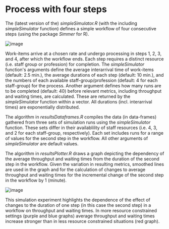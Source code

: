 # Process with four steps
The (latest version of the) _simpleSimulator.R_ (with the including _simpleSimulator_ function) defines a simple workflow of four consecutive steps (using the package _Simmer_ for R). 

![image](https://github.com/Uyongo/fourStepsProcess/assets/53852545/0d8f5740-a933-471c-926b-bc8f4d8f29a1)

Work-items arrive at a chosen rate and undergo processing in steps 1, 2, 3, and 4, after which the workflow ends. Each step requires a distinct resource (i.e. staff group or profession) for completion. The _simpleSimulator_ function's arguments define the average interarrival time of work-items (default: 2.5 min.), the average durations of each step (default: 10 min.), and the numbers of each available staff-group/profession (default: 4 for each staff-group) for the process. Another argument defines how many runs are to be completed (default: 40) before relevant metrics, including throughput and waiting times, are calculated. These are returned by the _simpleSimulator_ function within a vector. All durations (incl. interarrival times) are exponentially distributed. 

The algorithm in _resultsDataframes.R_ compiles the data (in data-frames) gathered from three sets of simulation runs using the _simpleSimulator_ function. These sets differ in their availablility of staff resources (i.e. 4, 3, and 2 for each staff-group, respectively). Each set includes runs for a range of values for the second step in the workflow. All other arguments of _simpleSimulator_ are default values. 

The algorithm in _resultsPlotter.R_ draws a graph depicting the dependency of the average throughput and waiting times from the duration of the second step in the workflow. Given the variation in resulting metrics, smoothed lines are used in the graph and for the calculation of changes to average throughput and waiting times for the incremental change of the second step in the workflow by 1 (minute). 

![image](https://github.com/Uyongo/fourStepsProcess/assets/53852545/9197373b-d56f-470d-9521-6465c9d485b0)

This simulation experiment highlights the dependence of the effect of changes to the duration of one step (in this case the second step) in a workflow on throughput and waiting times. In more resource constrained settings (purple and blue graphs) average throughput and waiting times increase stronger than in less resource constrained situations (red graph). 
